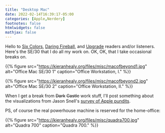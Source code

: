 ```yaml
---
title: "Desktop Mac"
date: 2022-02-14T16:39:17-05:00
categories: [Apple,Nerdery]
footnotes: false
htmlwidgets: false
mathjax: false
---
```


Hello to [Six Colors](https://sixcolors.com/post/2022/02/fun-with-charts-a-2021-report-card-breakdown/),  [Daring Fireball](https://sixcolors.com/post/2022/02/apple-in-2021-the-six-colors-report-card/), and [Upgrade](https://www.relay.fm/upgrade/394) readers and/or listeners. Here's the SE/30 that I do all my work on. OK, OK, that I take occasional breaks on. 

{{% figure src="https://kieranhealy.org/files/misc/macofbeyond1.jpg" alt="Office Mac SE/30 1" caption="Office Workstation, I." %}}


{{% figure src="https://kieranhealy.org/files/misc/macofbeyond2.jpg" alt="Office Mac SE/30 2" caption="Office Workstation, II." %}}

When I get a break from ~~Dark~~ ~~Castle~~ work stuff, I'll post something about the visualizations from Jason Snell's [survey of Apple pundits](https://sixcolors.com/post/2022/02/apple-in-2021-the-six-colors-report-card/).

PS, of course the real powerhouse machine is reserved for the home-office:

{{% figure src="https://kieranhealy.org/files/misc/quadra700.jpg" alt="Quadra 700" caption="Quadra 700." %}}
